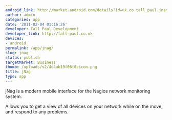 ```yaml
---
android_link: http://market.android.com/details?id=uk.co.tall_paul.jnag
author: admin
categories: app
date: '2011-02-04 01:16:26'
developer: Tall Paul Development
developer_link: http://tall-paul.co.uk
devices: 
- android
permalink: /app/jnag/
slug: jnag
status: publish
targetMarket: Business
thumb: /uploads/v2/4d4ab19f06f0cicon.png
title: jNag
type: app
---
```


jNag is a modern mobile interface for the Nagios network monitoring system.

Allows you to get a view of all devices on your network while on the move, and respond to any problems.  
